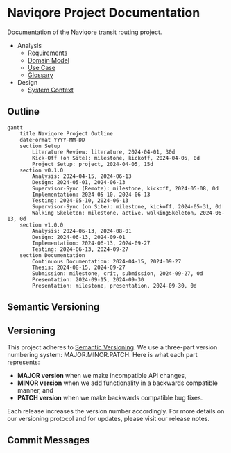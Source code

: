 # Naviqore Project Documentation

Documentation of the Naviqore transit routing project.

- Analysis
    - [Requirements](analysis/requirements.md)
    - [Domain Model](analysis/domain-model.md)
    - [Use Case](analysis/use-case.md)
    - [Glossary](analysis/glossary.md)
- Design
    - [System Context](analysis/use-case.md)

## Outline

```mermaid
gantt
    title Naviqore Project Outline
    dateFormat YYYY-MM-DD
    section Setup
        Literature Review: literature, 2024-04-01, 30d
        Kick-Off (on Site): milestone, kickoff, 2024-04-05, 0d
        Project Setup: project, 2024-04-05, 15d
    section v0.1.0
        Analysis: 2024-04-15, 2024-06-13
        Design: 2024-05-01, 2024-06-13
        Supervisor-Sync (Remote): milestone, kickoff, 2024-05-08, 0d
        Implementation: 2024-05-10, 2024-06-13
        Testing: 2024-05-10, 2024-06-13
        Supervisor-Sync (on Site): milestone, kickoff, 2024-05-31, 0d
        Walking Skeleton: milestone, active, walkingSkeleton, 2024-06-13, 0d
    section v1.0.0
        Analysis: 2024-06-13, 2024-08-01
        Design: 2024-06-13, 2024-09-01
        Implementation: 2024-06-13, 2024-09-27
        Testing: 2024-06-13, 2024-09-27
    section Documentation
        Continuous Documentation: 2024-04-15, 2024-09-27
        Thesis: 2024-08-15, 2024-09-27
        Submission: milestone, crit, submission, 2024-09-27, 0d
        Presentation: 2024-09-15, 2024-09-30
        Presentation: milestone, presentation, 2024-09-30, 0d

```

## Semantic Versioning

## Versioning

This project adheres to [Semantic Versioning](https://semver.org/). We use a three-part version numbering system:
MAJOR.MINOR.PATCH. Here is what each part represents:

- **MAJOR version** when we make incompatible API changes,
- **MINOR version** when we add functionality in a backwards compatible manner, and
- **PATCH version** when we make backwards compatible bug fixes.

Each release increases the version number accordingly. For more details on our versioning protocol and for updates,
please visit our release notes.

## Commit Messages
